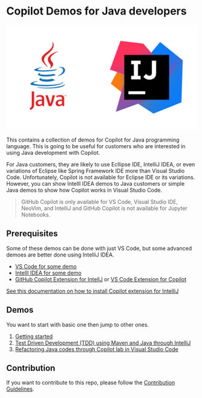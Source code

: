# Copilot Demos for Java developers

![Java Icon with IntelliJ](./images/icon_java.jpg)

This contains a collection of demos for Copilot for Java programming language. This is going to be useful for customers who are interested in using Java development with Copilot.

For Java customers, they are likely to use Ecllipse IDE, IntelliJ IDEA, or even variations of Eclipse like Spring Framework IDE more than Visual Studio Code. Unfortunately, Copilot is not available for Eclipse IDE or its variations. However, you can show IntellI IDEA demos to Java customers or simple Java demos to show how Copilot works in Visual Studio Code.

> GitHub Copilot is only available for VS Code, Visual Studio IDE, NeoVim, and IntelliJ and GitHub Copilot is not available for Jupyter Notebooks.

## Prerequisites

Some of these demos can be done with just VS Code, but some advanced demoes are better done using IntelliJ IDEA. 

- [VS Code for some demo](https://code.visualstudio.com/download)
- [IntellI IDEA for some demo](https://www.jetbrains.com/idea/download/)
- [GitHub Copilot Extension for IntellJ](https://plugins.jetbrains.com/plugin/17718-github-copilot) or [VS Code Extension for Copilot](https://marketplace.visualstudio.com/items?itemName=GitHub.copilot)

[See this documentation on how to install Copilot extension for IntelliJ](/CopilotExtension4IntelliJ)

## Demos

You want to start with basic one then jump to other ones.

1. [Getting started](GettingStarted/README.md)
2. [Test Driven Development (TDD) using Maven and Java through IntelliJ](Demos/TDD-IntelliJ/README.md)
3. [Refactoring Java codes through Copilot lab in Visual Studio Code](Demos/RefactoringCopilotLab-VSCode/README.md)


## Contribution

If you want to contribute to this repo, please follow the [Contribution Guidelines](CONTRIBUTING.md).



